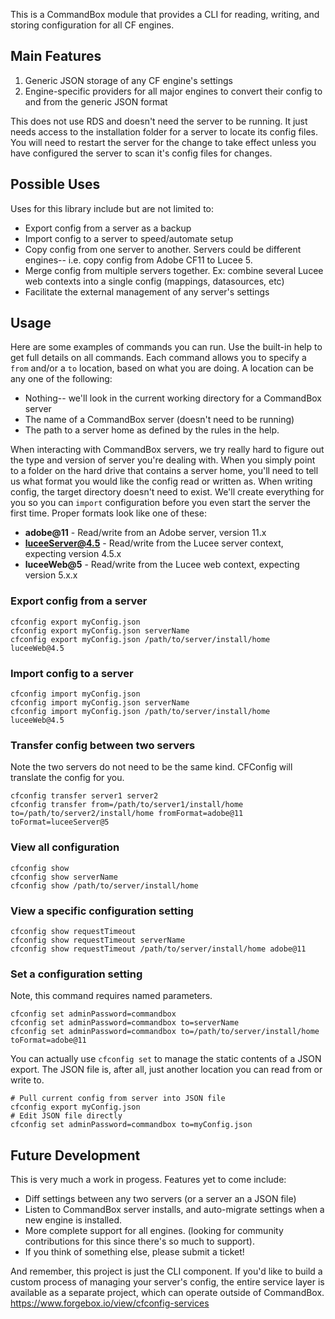 ﻿This is a CommandBox module that provides a CLI for reading, writing, and storing configuration for all CF engines.

## Main Features

1. Generic JSON storage of any CF engine's settings
2. Engine-specific providers for all major engines to convert their config to and from the generic JSON format

This does not use RDS and doesn't need the server to be running.  It just needs access to the installation folder for a server to locate its config files.  You will need to restart the server for the change to take effect unless you have configured the server to scan it's config files for changes. 

## Possible Uses

Uses for this library include but are not limited to:

* Export config from a server as a backup
* Import config to a server to speed/automate setup
* Copy config from one server to another.  Servers could be different engines-- i.e. copy config from Adobe CF11 to Lucee 5.
* Merge config from multiple servers together. Ex: combine several Lucee web contexts into a single config (mappings, datasources, etc)
* Facilitate the external management of any server's settings

## Usage

Here are some examples of commands you can run.  Use the built-in help to get full details on all commands.
Each command allows you to specify a `from` and/or a `to` location, based on what you are doing.  A location can be any one of the following:

* Nothing-- we'll look in the current working directory for a CommandBox server
* The name of a CommandBox server (doesn't need to be running)
* The path to a server home as defined by the rules in the help.

When interacting with CommandBox servers, we try really hard to figure out the type and version of server you're dealing with.  When you simply point to a folder on the hard drive that contains a server home, you'll need to tell us what format you would like the config read or written as.  When writing config, the target directory doesn't need to exist.  We'll create everything for you so you can `import` configuration before you even start the server the first time.  Proper formats look like one of these:

* **adobe@11** - Read/write from an Adobe server, version 11.x
* **luceeServer@4.5** - Read/write from the Lucee server context, expecting version 4.5.x
* **luceeWeb@5** - Read/write from the Lucee web context, expecting version 5.x.x

### Export config from a server

```
cfconfig export myConfig.json
cfconfig export myConfig.json serverName
cfconfig export myConfig.json /path/to/server/install/home luceeWeb@4.5
```

### Import config to a server
```
cfconfig import myConfig.json
cfconfig import myConfig.json serverName
cfconfig import myConfig.json /path/to/server/install/home luceeWeb@4.5
```

### Transfer config between two servers
Note the two servers do not need to be the same kind.  CFConfig will translate the config for you.
```
cfconfig transfer server1 server2
cfconfig transfer from=/path/to/server1/install/home to=/path/to/server2/install/home fromFormat=adobe@11 toFormat=luceeServer@5
```

### View all configuration
```
cfconfig show
cfconfig show serverName
cfconfig show /path/to/server/install/home
```

### View a specific configuration setting
```
cfconfig show requestTimeout
cfconfig show requestTimeout serverName
cfconfig show requestTimeout /path/to/server/install/home adobe@11
```

### Set a configuration setting
Note, this command requires named parameters.

```
cfconfig set adminPassword=commandbox
cfconfig set adminPassword=commandbox to=serverName
cfconfig set adminPassword=commandbox to=/path/to/server/install/home toFormat=adobe@11
```

You can actually use `cfconfig set` to manage the static contents of a JSON export. The JSON file is, after all, just another location you can read from or write to.
```
# Pull current config from server into JSON file
cfconfig export myConfig.json
# Edit JSON file directly
cfconfig set adminPassword=commandbox to=myConfig.json
```

## Future Development

This is very much a work in progess.  Features yet to come include:

* Diff settings between any two servers (or a server an a JSON file)
* Listen to CommandBox server installs, and auto-migrate settings when a new engine is installed.
* More complete support for all engines. (looking for community contributions for this since there's so much to support).
* If you think of something else, please submit a ticket!

And remember, this project is just the CLI component. If you'd like to build a custom process of managing your server's config, the entire service layer is available as a separate project, which can operate outside of CommandBox. https://www.forgebox.io/view/cfconfig-services

